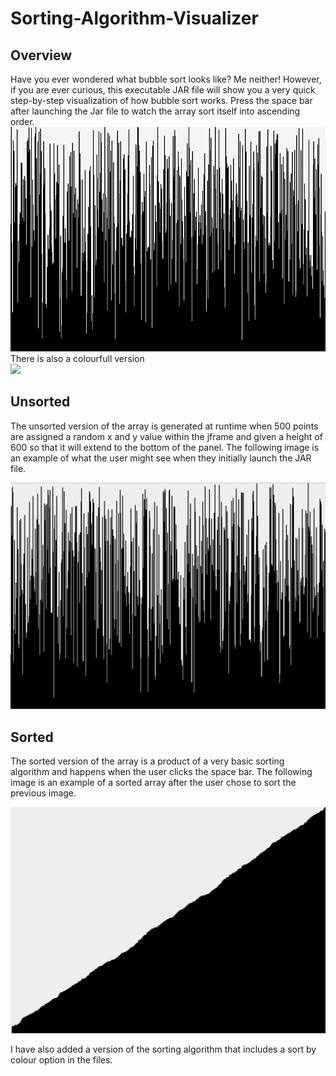 # Sorting-Algorithm-Visualizer
<h2>Overview</h2>
Have you ever wondered what bubble sort looks like? Me neither! However, if you are ever curious, this executable JAR file will show you a very quick step-by-step visualization of how bubble sort works. Press the space bar after launching the Jar file to watch the array sort itself into ascending order.
<br>

<img src="NewDemo.gif" width="600px">
<br>There is also a colourfull version<br>
<img src="colordemo.gif" width="600px">

<h2>Unsorted</h2>
The unsorted version of the array is generated at runtime when 500 points are assigned a random x and y value within the jframe and given a height of 600 so that it will extend to the bottom of the panel. The following image is an example of what the user might see when they initially launch the JAR file.
<br>

![UnsortedImage](NewUnsorted.png)

<h2>Sorted</h2>
The sorted version of the array is a product of a very basic sorting algorithm and happens when the user clicks the space bar. The following image is an example of a sorted array after the user chose to sort the previous image.
<br>

![SortedImage](NewSorted.png)
<br>

I have also added a version of the sorting algorithm that includes a sort by colour option in the files.
